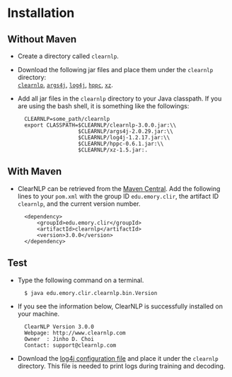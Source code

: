 # Installation

## Without Maven

* Create a directory called `clearnlp`.
* Download the following jar files and place them under the `clearnlp` directory:<br>[`clearnlp`](http://search.maven.org/remotecontent?filepath=edu/emory/clir/clearnlp/3.0.0/clearnlp-3.0.0.jar), [`args4j`](http://search.maven.org/remotecontent?filepath=args4j/args4j/2.0.29/args4j-2.0.29.jar), [`log4j`](http://search.maven.org/remotecontent?filepath=log4j/log4j/1.2.17/log4j-1.2.17.jar), [`hppc`](http://search.maven.org/remotecontent?filepath=com/carrotsearch/hppc/0.6.1/hppc-0.6.1.jar), [`xz`](http://search.maven.org/remotecontent?filepath=org/tukaani/xz/1.5/xz-1.5.jar).
* Add all jar files in the `clearnlp` directory to your Java classpath. If you are using the bash shell, it is something like the followings:
		
		CLEARNLP=some_path/clearnlp
		export CLASSPATH=$CLEARNLP/clearnlp-3.0.0.jar:\\
		                 $CLEARNLP/args4j-2.0.29.jar:\\
		                 $CLEARNLP/log4j-1.2.17.jar:\\
		                 $CLEARNLP/hppc-0.6.1.jar:\\
		                 $CLEARNLP/xz-1.5.jar:.
                 	
## With Maven

* ClearNLP can be retrieved from the [Maven Central](http://search.maven.org/#search%7Cga%7C1%7Cg%3A%22edu.emory.clir.clearnlp%22). Add the following lines to your `pom.xml` with the group ID `edu.emory.clir`, the artifact ID `clearnlp`, and the current version number.

		<dependency>
		  	<groupId>edu.emory.clir</groupId>
		 	<artifactId>clearnlp</artifactId>
		  	<version>3.0.0</version>
		</dependency>

## Test

* Type the following command on a terminal.

		$ java edu.emory.clir.clearnlp.bin.Version
		
* If you see the information below, ClearNLP is successfully installed on your machine.

		ClearNLP Version 3.0.0
		Webpage: http://www.clearnlp.com
		Owner  : Jinho D. Choi
		Contact: support@clearnlp.com

* Download the [log4j configuration file](https://raw.githubusercontent.com/clir/clearnlp/master/src/main/resources/configure/log4j.properties) and place it under the `clearnlp` directory.  This file is needed to print logs during training and decoding.
